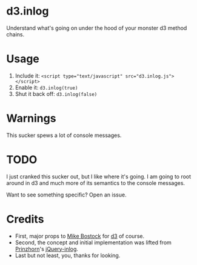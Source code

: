 d3.inlog
========

Understand what's going on under the hood of your monster d3 method chains.

Usage
=======
1. Include it: `<script type="text/javascript" src="d3.inlog.js"></script>`
2. Enable it: `d3.inlog(true)`
3. Shut it back off: `d3.inlog(false)`

Warnings
=======
This sucker spews a lot of console messages. 

TODO
========
I just cranked this sucker out, but I like where it's going. I am going to root around in d3 and much more of its semantics to the console messages.

Want to see something specific? Open an issue.

Credits
=========
* First, major props to [Mike Bostock](https://github.com/mbostock/d3) for [d3](https://github.com/mbostock/d3) of course.
* Second, the concept and initial implementation was lifted from [Prinzhorn](https://github.com/Prinzhorn/)'s [jQuery-inlog](https://github.com/Prinzhorn/jquery-inlog).
* Last but not least, you, thanks for looking.